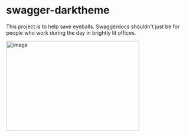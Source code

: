 # swagger-darktheme
This project is to help save eyeballs. Swaggerdocs shouldn't just be for people who work during the day in brightly lit offices.


<img width="360" height="244" alt="image" src="https://github.com/user-attachments/assets/ca968ac1-df17-437b-9662-b6af2c281d89" />

